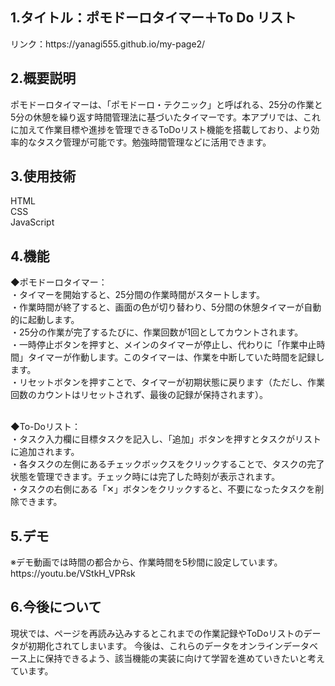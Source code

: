 <h2>1.タイトル：ポモドーロタイマー＋To Do リスト</h2>
リンク：https://yanagi555.github.io/my-page2/

<h2>2.概要説明</h2>
ポモドーロタイマーは、「ポモドーロ・テクニック」と呼ばれる、25分の作業と5分の休憩を繰り返す時間管理法に基づいたタイマーです。本アプリでは、これに加えて作業目標や進捗を管理できるToDoリスト機能を搭載しており、より効率的なタスク管理が可能です。勉強時間管理などに活用できます。

<h2>3.使用技術</h2>
HTML</br>
CSS</br>
JavaScript

<h2>4.機能</h2>
◆ポモドーロタイマー：</br>
・タイマーを開始すると、25分間の作業時間がスタートします。</br>
・作業時間が終了すると、画面の色が切り替わり、5分間の休憩タイマーが自動的に起動します。</br>
・25分の作業が完了するたびに、作業回数が1回としてカウントされます。</br>
・一時停止ボタンを押すと、メインのタイマーが停止し、代わりに「作業中止時間」タイマーが作動します。このタイマーは、作業を中断していた時間を記録します。</br>
・リセットボタンを押すことで、タイマーが初期状態に戻ります（ただし、作業回数のカウントはリセットされず、最後の記録が保持されます）。</br></br>

◆To-Doリスト：</br>
・タスク入力欄に目標タスクを記入し、「追加」ボタンを押すとタスクがリストに追加されます。</br>
・各タスクの左側にあるチェックボックスをクリックすることで、タスクの完了状態を管理できます。チェック時には完了した時刻が表示されます。</br>
・タスクの右側にある「✕」ボタンをクリックすると、不要になったタスクを削除できます。</br>

<h2>5.デモ</h2>
※デモ動画では時間の都合から、作業時間を5秒間に設定しています。</br>
https://youtu.be/VStkH_VPRsk
<h2>6.今後について</h2>
現状では、ページを再読み込みするとこれまでの作業記録やToDoリストのデータが初期化されてしまいます。
今後は、これらのデータをオンラインデータベース上に保持できるよう、該当機能の実装に向けて学習を進めていきたいと考えています。
